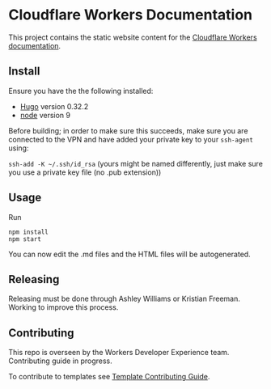 # Cloudflare Workers Documentation

This project contains the static website content for the [Cloudflare Workers documentation](https://workers.cloudflare.com/docs/).

## Install

Ensure you have the the following installed:

- [Hugo](https://github.com/gohugoio/hugo) version 0.32.2
- [node](https://nodejs.org/en/download/) version 9

Before building; in order to make sure this succeeds, make sure you are connected to the VPN and have added your private key to your `ssh-agent` using:

`ssh-add -K ~/.ssh/id_rsa` (yours might be named differently, just make sure you use a private key file (no .pub extension))

## Usage

Run

```
npm install
npm start
```

You can now edit the .md files and the HTML files will be autogenerated.

## Releasing

Releasing must be done through Ashley Williams or Kristian Freeman. Working to improve this process.

## Contributing

This repo is overseen by the Workers Developer Experience team. Contributing guide in progress.

To contribute to templates see [Template Contributing Guide](content/templates/CONTRIBUTING.md).
